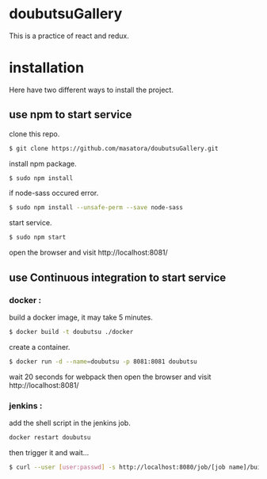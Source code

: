 # doubutsuGallery
This is a practice of react and redux.

# installation
Here have two different ways to install the project.
## use npm to start service
clone this repo.
```bash
$ git clone https://github.com/masatora/doubutsuGallery.git
```
install npm package.
```bash
$ sudo npm install
```
if node-sass occured error.
```bash   
$ sudo npm install --unsafe-perm --save node-sass
```
start service.
```bash
$ sudo npm start
```
open the browser and visit http://localhost:8081/

## use Continuous integration to start service
### docker :
build a docker image, it may take 5 minutes.
```bash
$ docker build -t doubutsu ./docker
```
create a container.
```bash
$ docker run -d --name=doubutsu -p 8081:8081 doubutsu
```
wait 20 seconds for webpack then open the browser and visit http://localhost:8081/
### jenkins :
add the shell script in the jenkins job.
```bash
docker restart doubutsu
```
then trigger it and wait...
```bash
$ curl --user [user:passwd] -s http://localhost:8080/job/[job name]/build?token=[token]
```
